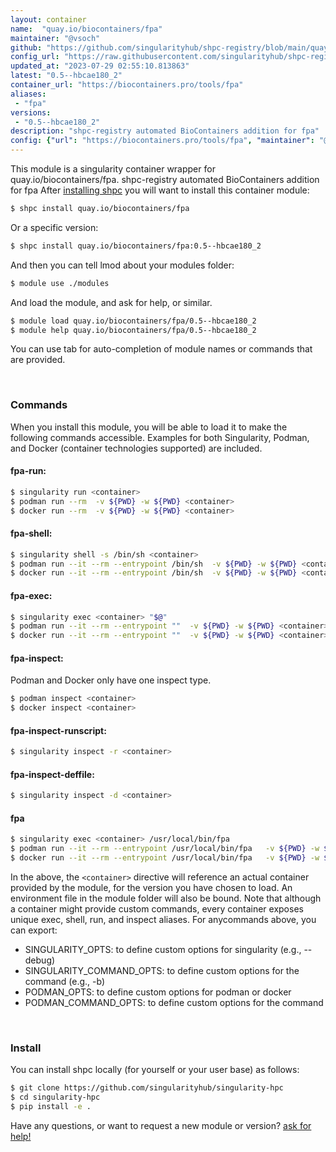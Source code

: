 ```yaml
---
layout: container
name:  "quay.io/biocontainers/fpa"
maintainer: "@vsoch"
github: "https://github.com/singularityhub/shpc-registry/blob/main/quay.io/biocontainers/fpa/container.yaml"
config_url: "https://raw.githubusercontent.com/singularityhub/shpc-registry/main/quay.io/biocontainers/fpa/container.yaml"
updated_at: "2023-07-29 02:55:10.813863"
latest: "0.5--hbcae180_2"
container_url: "https://biocontainers.pro/tools/fpa"
aliases:
 - "fpa"
versions:
 - "0.5--hbcae180_2"
description: "shpc-registry automated BioContainers addition for fpa"
config: {"url": "https://biocontainers.pro/tools/fpa", "maintainer": "@vsoch", "description": "shpc-registry automated BioContainers addition for fpa", "latest": {"0.5--hbcae180_2": "sha256:b216fc65991a5553c9b9ad100ef66d9fa0f75ec038bad01f5f3010b318aedc43"}, "tags": {"0.5--hbcae180_2": "sha256:b216fc65991a5553c9b9ad100ef66d9fa0f75ec038bad01f5f3010b318aedc43"}, "docker": "quay.io/biocontainers/fpa", "aliases": {"fpa": "/usr/local/bin/fpa"}}
---
```


This module is a singularity container wrapper for quay.io/biocontainers/fpa.
shpc-registry automated BioContainers addition for fpa
After [installing shpc](#install) you will want to install this container module:


```bash
$ shpc install quay.io/biocontainers/fpa
```

Or a specific version:

```bash
$ shpc install quay.io/biocontainers/fpa:0.5--hbcae180_2
```

And then you can tell lmod about your modules folder:

```bash
$ module use ./modules
```

And load the module, and ask for help, or similar.

```bash
$ module load quay.io/biocontainers/fpa/0.5--hbcae180_2
$ module help quay.io/biocontainers/fpa/0.5--hbcae180_2
```

You can use tab for auto-completion of module names or commands that are provided.

<br>

### Commands

When you install this module, you will be able to load it to make the following commands accessible.
Examples for both Singularity, Podman, and Docker (container technologies supported) are included.

#### fpa-run:

```bash
$ singularity run <container>
$ podman run --rm  -v ${PWD} -w ${PWD} <container>
$ docker run --rm  -v ${PWD} -w ${PWD} <container>
```

#### fpa-shell:

```bash
$ singularity shell -s /bin/sh <container>
$ podman run --it --rm --entrypoint /bin/sh  -v ${PWD} -w ${PWD} <container>
$ docker run --it --rm --entrypoint /bin/sh  -v ${PWD} -w ${PWD} <container>
```

#### fpa-exec:

```bash
$ singularity exec <container> "$@"
$ podman run --it --rm --entrypoint ""  -v ${PWD} -w ${PWD} <container> "$@"
$ docker run --it --rm --entrypoint ""  -v ${PWD} -w ${PWD} <container> "$@"
```

#### fpa-inspect:

Podman and Docker only have one inspect type.

```bash
$ podman inspect <container>
$ docker inspect <container>
```

#### fpa-inspect-runscript:

```bash
$ singularity inspect -r <container>
```

#### fpa-inspect-deffile:

```bash
$ singularity inspect -d <container>
```


#### fpa

```bash
$ singularity exec <container> /usr/local/bin/fpa
$ podman run --it --rm --entrypoint /usr/local/bin/fpa   -v ${PWD} -w ${PWD} <container> -c " $@"
$ docker run --it --rm --entrypoint /usr/local/bin/fpa   -v ${PWD} -w ${PWD} <container> -c " $@"
```



In the above, the `<container>` directive will reference an actual container provided
by the module, for the version you have chosen to load. An environment file in the
module folder will also be bound. Note that although a container
might provide custom commands, every container exposes unique exec, shell, run, and
inspect aliases. For anycommands above, you can export:

 - SINGULARITY_OPTS: to define custom options for singularity (e.g., --debug)
 - SINGULARITY_COMMAND_OPTS: to define custom options for the command (e.g., -b)
 - PODMAN_OPTS: to define custom options for podman or docker
 - PODMAN_COMMAND_OPTS: to define custom options for the command

<br>

### Install

You can install shpc locally (for yourself or your user base) as follows:

```bash
$ git clone https://github.com/singularityhub/singularity-hpc
$ cd singularity-hpc
$ pip install -e .
```

Have any questions, or want to request a new module or version? [ask for help!](https://github.com/singularityhub/singularity-hpc/issues)
